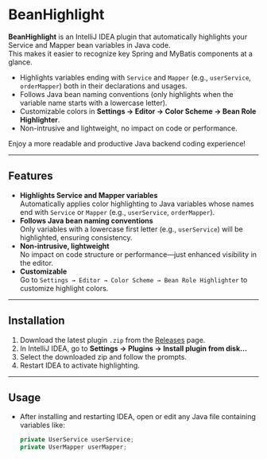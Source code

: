 # BeanHighlight

<!-- Plugin description -->
**BeanHighlight** is an IntelliJ IDEA plugin that automatically highlights your Service and Mapper bean variables in Java code.  
This makes it easier to recognize key Spring and MyBatis components at a glance.

- Highlights variables ending with `Service` and `Mapper` (e.g., `userService`, `orderMapper`) both in their declarations and usages.
- Follows Java bean naming conventions (only highlights when the variable name starts with a lowercase letter).
- Customizable colors in **Settings → Editor → Color Scheme → Bean Role Highlighter**.
- Non-intrusive and lightweight, no impact on code or performance.

Enjoy a more readable and productive Java backend coding experience!
<!-- Plugin description end -->

---

## Features

- **Highlights Service and Mapper variables**  
  Automatically applies color highlighting to Java variables whose names end with `Service` or `Mapper` (e.g., `userService`, `orderMapper`).
- **Follows Java bean naming conventions**  
  Only variables with a lowercase first letter (e.g., `userService`) will be highlighted, ensuring consistency.
- **Non-intrusive, lightweight**  
  No impact on code structure or performance—just enhanced visibility in the editor.
- **Customizable**  
  Go to `Settings → Editor → Color Scheme → Bean Role Highlighter` to customize highlight colors.

---

## Installation

1. Download the latest plugin `.zip` from the [Releases](./releases) page.
2. In IntelliJ IDEA, go to **Settings → Plugins → Install plugin from disk...**
3. Select the downloaded zip and follow the prompts.
4. Restart IDEA to activate highlighting.

---

## Usage

- After installing and restarting IDEA, open or edit any Java file containing variables like:

  ```java
  private UserService userService;
  private UserMapper userMapper;
